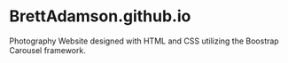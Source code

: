 # BrettAdamson.github.io
Photography Website designed with HTML and CSS utilizing the Boostrap Carousel framework.
